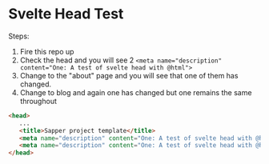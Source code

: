 # Svelte Head Test

Steps:
1. Fire this repo up
2. Check the head and you will see 2 `<meta name="description" content="One: A test of svelte head with @html">`
3. Change to the "about" page and you will see that one of them has changed.
4. Change to blog and again one has changed but one remains the same throughout

```html
<head>
   ...
   <title>Sapper project template</title>
   <meta name="description" content="One: A test of svelte head with @html">
   <meta name="description" content="One: A test of svelte head with @html">
</head>
```
